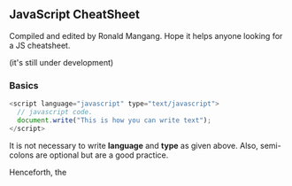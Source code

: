 ## JavaScript CheatSheet

Compiled and edited by Ronald Mangang.
Hope it helps anyone looking for a JS cheatsheet.

(it's still under development)

### Basics

```js
<script language="javascript" type="text/javascript">
  // javascript code.
  document.write("This is how you can write text");
</script>
  ```
It is not necessary to write **language** and **type** as given above. Also, semi-colons are optional but are a good practice.

Henceforth, the <script> tags are omitted.

### Variables & data types

```js
  var num; // declaration
  num = 5; // assignment
  typeof(num) // returns its datatype
```
Variables have to be declared before used, but can hold any data type, such as numbers, strings, booleans, etc. They can be local or global. Local variables override global variables with the same name.

### Operators

```js
  // arithmetic
  var a = 50, b = 100;
  a + b; // addition
  a - b; // subtraction
  a * b; // multiplication
  a / b; // division
  a % b; // modulus
  a++;  // increment
  b++;  // decrement

  // comparison
  var a = 50, b = 100;
  a == b; // equal
  a != b; // not equal
  a > b; // greater than
  a < b; // less than
  a >= b; // greater than or equal to
  a <= b; // less than or equal to
        
  // logical
  var a = 1, b = 0;
  a && b; // logical AND
  a || b; // logical OR
  !a; // logical NOT
  
  // bitwise
  var a = 5, b = 7;
  a & b; // bitwise AND
  a | b; // bitwise OR
  a ^ b; // bitwise XOR
  ~a; // bitwise NOT
  a << 1; // left shift
  a >> 1; // right shift
  a >>> 1; // right shift with zero
  
  // assignment
  var a = 5;
  a += 5; // add and assign
  a -= 5; // subtract and assign
  a *= 5; // multiply and assign
  a /= 5; // divide and assign
  a %= 5; // modulus and assign
  // the same logic applies to bitwise operators as well.
  
  // conditional
  var x = (condition) ? this_value_if_true : else_this_value ;
  ```

### Flow of control
  (almost copy-paste from C/C++ syntax)

  if, if else, if else if constructs
  
```js
  if (condition) {
    do_this;
  }

  if (condition) {
    do_this;
  } else {
    do_this;
  }

  if (condition) {
    do_this;
  } else if (condition) {
    do_this;
  } else {
    do_this;
  }
  ```

  switch statements
```js
  switch (expression) {
    case value_1:
      do_this;
      break;
    case value_2:
      do_this;
      break;
    default:
      do_this;
  }
  ```

  loops
```js
  while (condition) {
    do_this;
  }

  do {
    do_this;
  } while (condition);

  for (init; condition; update) {
    do_this;
  }

  for (x in object) {
    do_this; // repeat for each element/property in the object
  }
  ```

  loop control
```js
  break; // terminate the current loop
  continue; // skip to the next iteration
  
  // one can also use labels
  
  outer: // a label
  for (var i = 0; i < 10; i++) {
    do_this;
    inner: // another label
    for (var j = 0; j < 10; j++) {
      do_this;
      if (condition) break inner; // same as break;
      if (condition) break outer;
      if (condition) continue inner; // same as continue;
      if (condition) continue outer;
      }
  }
  ```
  
### Functions
  
```js
  function fname(parameters) {
    do_this;
    return value;
  }
  ```
  
In HTML, the above function can be called as
```html
  <input type="button" onclick="fname" value="Click here">
  ```

The above code generates a button whose value is "Click here". When clicked, the function "fname" is invoked.
  
Functions can also be dynamically defined using **Function()** constructor along with **new** operator. It accepts string parameters and the last parameter is the body of the function.
```js
  var fname = new Function("x", "y", "return x*y"); // note the use of string parameters and function body
  ```
  
An unnamed function can be defined using **function literals** (given below). Function literals are cool because they are used as expressions rather than as statements.
```js
  var fname = function(parameters) {
                do_this;
              };
  ```
  
1. Function defintions can be nested inside other functions. But they can't be put within loops or conditionals.
2. Function literals, however, can appear within any JavaScript expression.

### Redirection
  
(yeah that annoying feature!)
  
  The following line puts a link named "Refresh" and when clicked, it refreshes the current page.
  
```html
  <a href="javascript:location.reload(true)">Refresh</a>
  ```
  
  For an auto refresh after 10 seconds (say), use the following function.
```js
  setTimeout("location.reload(true);", 10);
  ```
  
  

  
  
